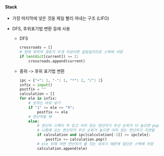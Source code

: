 #### Stack

- 가장 마지막에 넣은 것을 제일 빨리 꺼내는 구조 (LIFO)
- DFS, 후위표기법 변환 등에 사용

  - DFS
    ```python
    crossroads = []
    # 현재 위치의 경로가 두개 이상이면 갈림길이므로 스택에 저장
    if len(dict[current]) >= 2:
    	crossroads.append(current)
    ```
  - 중위 -> 후위 표기법 변환

    ```python
    ipc = {"+": 1, "-": 1, "*": 2, "/": 2}
    infix = input()
    postfix = ""
    calculation = []
    for ele in infix:
    	# 숫자는 바로 넣기
    	if "1" <= ele <= "9":
    		postfix += ele
    	# 연산자일 때
    	else:
    		# 연산자 스택이 차 있고 이미 있는 연산자가 우선 순위가 더 높으면 pop
    		# 나중에 오는 연산자가 우선 순위가 높으면 이미 있는 연산자가 지연됨
    		if calculation and ipc[calculation[-1]] >= ipc[ele]:
    			postfix += calculation.pop()
    		# ele 뒤에 어떤 연산자가 올 지는 모르기 때문에 일단은 스택에 저장
    		calculation.append(ele)
    ```
